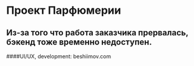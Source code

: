 # Проект Парфюмерии
## Из-за того что работа заказчика прервалась, бэкенд тоже временно недоступен.

####UI/UX, development: beshiimov.com
